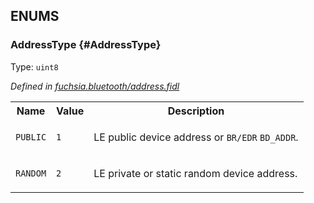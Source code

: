 
## **ENUMS**

### AddressType {#AddressType}
Type: <code>uint8</code>

*Defined in [fuchsia.bluetooth/address.fidl](https://fuchsia.googlesource.com/fuchsia/+/master/sdk/fidl/fuchsia.bluetooth/address.fidl#7)*



<table>
    <tr><th>Name</th><th>Value</th><th>Description</th></tr><tr>
            <td><code>PUBLIC</code></td>
            <td><code>1</code></td>
            <td><p>LE public device address or <code>BR/EDR</code> <code>BD_ADDR</code>.</p>
</td>
        </tr><tr>
            <td><code>RANDOM</code></td>
            <td><code>2</code></td>
            <td><p>LE private or static random device address.</p>
</td>
        </tr></table>
